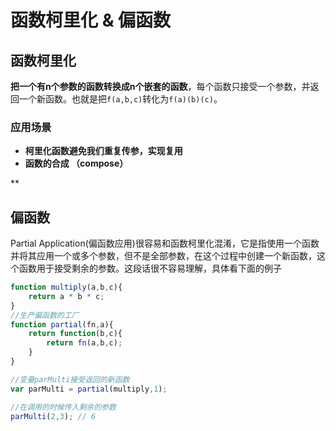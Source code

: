 # 函数柯里化 &amp; 偏函数

## 函数柯里化
**把一个有n个参数的函数转换成n个嵌套的函数**，每个函数只接受一个参数，并返回一个新函数。也就是把`f(a,b,c)`转化为`f(a)(b)(c)`。
### 应用场景

- **柯里化函数避免我们重复传参，实现复用**
- **函数的合成 （compose）**

**
## 偏函数
Partial Application(偏函数应用)很容易和函数柯里化混淆，它是指使用一个函数并将其应用一个或多个参数，但不是全部参数，在这个过程中创建一个新函数，这个函数用于接受剩余的参数。这段话很不容易理解，具体看下面的例子
```javascript
function multiply(a,b,c){
    return a * b * c;
}
//生产偏函数的工厂
function partial(fn,a){
    return function(b,c){
        return fn(a,b,c);
    }
}

//变量parMulti接受返回的新函数
var parMulti = partial(multiply,1);

//在调用的时候传入剩余的参数
parMulti(2,3); // 6

```
